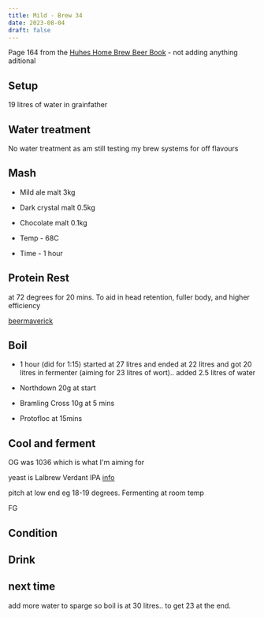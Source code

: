 ```yaml
---
title: Mild - Brew 34
date: 2023-08-04
draft: false 
---
```

<!-- [![pot](/images/2023-06-06/3.jpg "treatment")](/images/2023-06-06/3.jpg) -->

<!-- [https://share.brewfather.app/36b9wFHyxgBxgw](https://share.brewfather.app/36b9wFHyxgBxgw) similar recipe that I am making. I'm going for 3.8% as it is hot weather and the beer is for a party. -->

Page 164 from the [Huhes Home Brew Beer Book]() - not adding anything aditional

<!-- [![pot](/images/2023-06-06/3.jpg "treatment")](/images/2023-06-06/3.jpg) -->

## Setup

19 litres of water in grainfather

## Water treatment

No water treatment as am still testing my brew systems for off flavours

## Mash

- Mild ale malt 3kg 
- Dark crystal malt 0.5kg
- Chocolate malt 0.1kg

- Temp - 68C 
- Time - 1 hour 

## Protein Rest

at 72 degrees for 20 mins. To aid in head retention, fuller body, and higher efficiency

[beermaverick](https://beermaverick.com/understanding-protein-rests-in-mashing/)


## Boil

- 1 hour (did for 1:15) started at 27 litres and ended at 22 litres and got 20 litres in fermenter (aiming for 23 litres of wort).. added 2.5 litres of water

- Northdown 20g at start
- Bramling Cross 10g at 5 mins
- Protofloc at 15mins

## Cool and ferment

OG was 1036 which is what I'm aiming for

yeast is Lalbrew Verdant IPA [info](https://beermaverick.com/yeast/lallemand-lalbrew-verdant-ipa/) 

pitch at low end eg 18-19 degrees. Fermenting at room temp

FG 

## Condition


## Drink



## next time

add more water to sparge so boil is at 30 litres.. to get 23 at the end.
